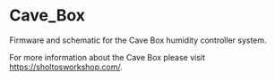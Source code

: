 # Cave_Box
Firmware and schematic for the Cave Box humidity controller system.  

For more information about the Cave Box please visit https://sholtosworkshop.com/.

